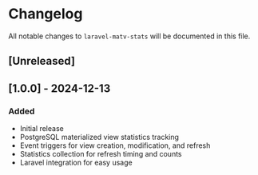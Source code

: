 # Changelog

All notable changes to `laravel-matv-stats` will be documented in this file.

## [Unreleased]

## [1.0.0] - 2024-12-13
### Added
- Initial release
- PostgreSQL materialized view statistics tracking
- Event triggers for view creation, modification, and refresh
- Statistics collection for refresh timing and counts
- Laravel integration for easy usage
